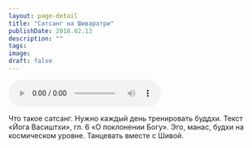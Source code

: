 ```yaml
---
layout: page-detail
title: "Сатсанг на Шиваратри"
publishDate: 2018.02.13
description: ""
tags:
image:
draft: false
---
```


<audio title="2018.02.13 - Сатсанг на Шиваратри.mp3" src="https://filer-api.advayta.org/v1.0/public/files/75509" controls=""></audio>

 Что такое сатсанг. Нужно каждый день тренировать буддхи. Текст «Йога Васиштхи», гл. 6 «О поклонении Богу». Эго, манас, будхи на космическом уровне. Танцевать вместе с Шивой. 

  
